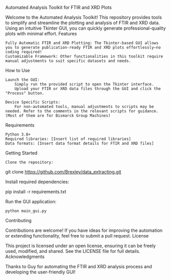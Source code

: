 Automated Analysis Toolkit for FTIR and XRD Plots

Welcome to the Automated Analysis Toolkit! This repository provides tools to simplify and streamline the plotting and analysis of FTIR and XRD data. Using an intuitive Tkinter GUI, you can quickly generate professional-quality plots with minimal effort.
Features

    Fully Automatic FTIR and XRD Plotting: The Tkinter-based GUI allows you to generate publication-ready FTIR and XRD plots effortlessly—no coding required!
    Customizable Framework: Other functionalities in this toolkit require manual adjustments to suit specific datasets and needs.

How to Use

    Launch the GUI:
        Simply run the provided script to open the Tkinter interface.
        Upload your FTIR or XRD data files through the GUI and click the "Process" button.

    Device Specific Scripts:
        For non-automated tools, manual adjustments to scripts may be needed. Refer to the comments in the relevant scripts for guidance. (Most of them are for Bismarck Group Machines)

Requirements

    Python 3.8+
    Required libraries: [Insert list of required libraries]
    Data formats: [Insert data format details for FTIR and XRD files]

Getting Started

    Clone the repository:

git clone https://github.com/Brexley/data_extracting.git

Install required dependencies:

pip install -r requirements.txt

Run the GUI application:

    python main_gui.py

Contributing

Contributions are welcome! If you have ideas for improving the automation or extending functionality, feel free to submit a pull request.
License

This project is licensed under an open license, ensuring it can be freely used, modified, and shared. See the LICENSE file for full details.
Acknowledgments

Thanks to Guy for automating the FTIR and XRD analysis process and developing the user-friendly GUI!
